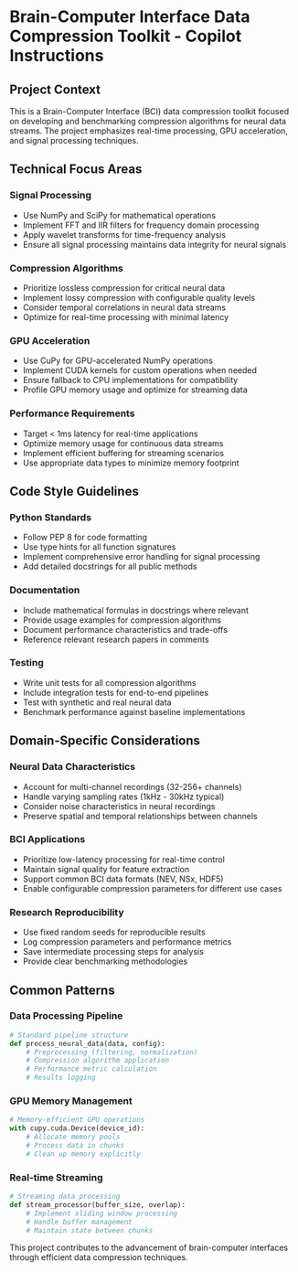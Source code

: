 <!-- Use this file to provide workspace-specific custom instructions to Copilot. For more details, visit https://code.visualstudio.com/docs/copilot/copilot-customization#_use-a-githubcopilotinstructionsmd-file -->

# Brain-Computer Interface Data Compression Toolkit - Copilot Instructions

## Project Context

This is a Brain-Computer Interface (BCI) data compression toolkit focused on developing and benchmarking compression algorithms for neural data streams. The project emphasizes real-time processing, GPU acceleration, and signal processing techniques.

## Technical Focus Areas

### Signal Processing

- Use NumPy and SciPy for mathematical operations
- Implement FFT and IIR filters for frequency domain processing
- Apply wavelet transforms for time-frequency analysis
- Ensure all signal processing maintains data integrity for neural signals

### Compression Algorithms

- Prioritize lossless compression for critical neural data
- Implement lossy compression with configurable quality levels
- Consider temporal correlations in neural data streams
- Optimize for real-time processing with minimal latency

### GPU Acceleration

- Use CuPy for GPU-accelerated NumPy operations
- Implement CUDA kernels for custom operations when needed
- Ensure fallback to CPU implementations for compatibility
- Profile GPU memory usage and optimize for streaming data

### Performance Requirements

- Target < 1ms latency for real-time applications
- Optimize memory usage for continuous data streams
- Implement efficient buffering for streaming scenarios
- Use appropriate data types to minimize memory footprint

## Code Style Guidelines

### Python Standards

- Follow PEP 8 for code formatting
- Use type hints for all function signatures
- Implement comprehensive error handling for signal processing
- Add detailed docstrings for all public methods

### Documentation

- Include mathematical formulas in docstrings where relevant
- Provide usage examples for compression algorithms
- Document performance characteristics and trade-offs
- Reference relevant research papers in comments

### Testing

- Write unit tests for all compression algorithms
- Include integration tests for end-to-end pipelines
- Test with synthetic and real neural data
- Benchmark performance against baseline implementations

## Domain-Specific Considerations

### Neural Data Characteristics

- Account for multi-channel recordings (32-256+ channels)
- Handle varying sampling rates (1kHz - 30kHz typical)
- Consider noise characteristics in neural recordings
- Preserve spatial and temporal relationships between channels

### BCI Applications

- Prioritize low-latency processing for real-time control
- Maintain signal quality for feature extraction
- Support common BCI data formats (NEV, NSx, HDF5)
- Enable configurable compression parameters for different use cases

### Research Reproducibility

- Use fixed random seeds for reproducible results
- Log compression parameters and performance metrics
- Save intermediate processing steps for analysis
- Provide clear benchmarking methodologies

## Common Patterns

### Data Processing Pipeline

```python
# Standard pipeline structure
def process_neural_data(data, config):
    # Preprocessing (filtering, normalization)
    # Compression algorithm application
    # Performance metric calculation
    # Results logging
```

### GPU Memory Management

```python
# Memory-efficient GPU operations
with cupy.cuda.Device(device_id):
    # Allocate memory pools
    # Process data in chunks
    # Clean up memory explicitly
```

### Real-time Streaming

```python
# Streaming data processing
def stream_processor(buffer_size, overlap):
    # Implement sliding window processing
    # Handle buffer management
    # Maintain state between chunks
```

This project contributes to the advancement of brain-computer interfaces through efficient data compression techniques.
